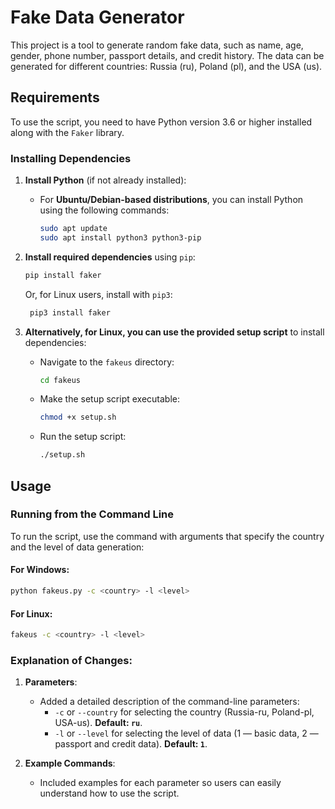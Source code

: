 # Fake Data Generator

This project is a tool to generate random fake data, such as name, age, gender, phone number, passport details, and credit history. The data can be generated for different countries: Russia (ru), Poland (pl), and the USA (us).

## Requirements

To use the script, you need to have Python version 3.6 or higher installed along with the `Faker` library.

### Installing Dependencies

1. **Install Python** (if not already installed):
   - For **Ubuntu/Debian-based distributions**, you can install Python using the following commands:

     ```bash
     sudo apt update
     sudo apt install python3 python3-pip
     ```

2. **Install required dependencies** using `pip`:

    ```bash
    pip install faker
    ```

   Or, for Linux users, install with `pip3`:

   ```bash
    pip3 install faker
    ```

3. **Alternatively, for Linux, you can use the provided setup script** to install dependencies:
   - Navigate to the `fakeus` directory:
   
     ```bash
     cd fakeus
     ```
   
   - Make the setup script executable:
   
     ```bash
     chmod +x setup.sh
     ```

   - Run the setup script:
   
     ```bash
     ./setup.sh
     ```

## Usage

### Running from the Command Line

To run the script, use the command with arguments that specify the country and the level of data generation:

#### For Windows:
```bash
python fakeus.py -c <country> -l <level>
```
#### For Linux:
```bash
fakeus -c <country> -l <level>
```

### Explanation of Changes:

1. **Parameters**:
   - Added a detailed description of the command-line parameters:
     - `-c` or `--country` for selecting the country (Russia-ru, Poland-pl, USA-us). **Default: `ru`**.
     - `-l` or `--level` for selecting the level of data (1 — basic data, 2 — passport and credit data). **Default: `1`**.

2. **Example Commands**:
   - Included examples for each parameter so users can easily understand how to use the script.
